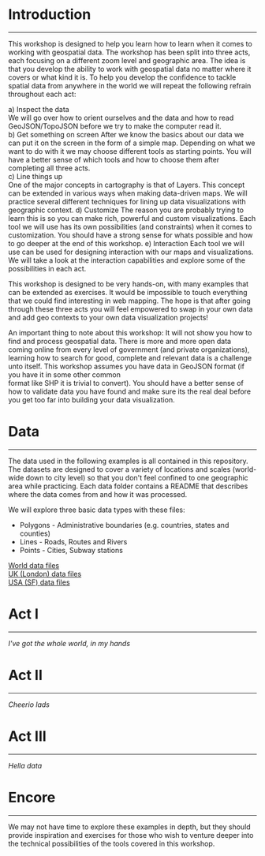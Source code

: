 # Introduction
--------------
This workshop is designed to help you learn how to learn when it comes to
working with geospatial data. The workshop has been split into three acts,
each focusing on a different zoom level and geographic area. The idea is that
you develop the ability to work with geospatial data no matter where it covers
or what kind it is. To help you develop the confidence to tackle spatial data
from anywhere in the world we will repeat the following refrain throughout each
act:

a) Inspect the data  
We will go over how to orient ourselves and the data and how to read
GeoJSON/TopoJSON before we try to make the computer read it.  
b) Get something on screen
After we know the basics about our data we can put it on the screen in the form
of a simple map. Depending on what we want to do with it we may choose different
tools as starting points. You will have a better sense of which tools and how to
choose them after completing all three acts.  
c) Line things up  
One of the major concepts in cartography is that of Layers. This concept can be
extended in various ways when making data-driven maps. We will practice several
different techniques for lining up data visualizations with geographic context.
d) Customize
The reason you are probably trying to learn this is so you can make rich,
powerful and custom visualizations. Each tool we will use has its own
possibilities (and constraints) when it comes to customization. You should have
a strong sense for whats possible and how to go deeper at the end of this
workshop.
e) Interaction
Each tool we will use can be used for designing interaction with our
maps and visualizations. We will take a look at the interaction capabilities and
explore some of the possibilities in each act.

This workshop is designed to be very hands-on, with many examples that can be
extended as exercises. It would be impossible to touch everything that we could
find interesting in web mapping. The hope is that after going through these
three acts you will feel empowered to swap in your own data and add geo contexts
to your own data visualization projects!

An important thing to note about this workshop: It will not show you how to find
and process geospatial data. There is more and more open data coming online from
every level of government (and private organizations), learning how to search
for good, complete and relevant data is a challenge unto itself. This workshop
assumes you have data in GeoJSON format (if you have it in some other common  
format like SHP it is trivial to convert). You should have a better sense of how
to validate data you have found and make sure its the real deal before you get
too far into building your data visualization.

# Data
------
The data used in the following examples is all contained in this repository. The
datasets are designed to cover a variety of locations and scales (world-wide
down to city level) so that you don't feel confined to one geographic area
while practicing. Each data folder contains a README that describes where the
data comes from and how it was processed.

We will explore three basic data types with these files:  
* Polygons - Administrative boundaries (e.g. countries, states and counties)
* Lines - Roads, Routes and Rivers
* Points - Cities, Subway stations

[World data files](data/world)  
[UK (London) data files](data/UK)  
[USA (SF) data files](data/USA)  

# Act I
-------
_I've got the whole world, in my hands_

# Act II
--------
_Cheerio lads_


# Act III
---------
_Hella data_


# Encore
--------
We may not have time to explore these examples in depth, but they should provide
inspiration and exercises for those who wish to venture deeper into the technical
possibilities of the tools covered in this workshop.
